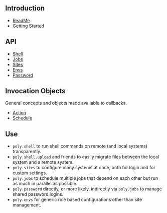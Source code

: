 ## Introduction

* [ReadMe](readme.html)
* [Getting Started](getting_started.html)

## API

* [Shell](api/shell.html)
* [Jobs](api/jobs.html)
* [Sites](api/sites.html)
* [Envs](api/envs.html)
* [Password](api/password.html)

## Invocation Objects

General concepts and objects made available to callbacks.

* [Action](api/action.html)
* [Schedule](api/schedule.html)

## Use

* `poly.shell` to run shell commands on remote (and local systems)
transparently.
* `poly.shell.upload` and friends to easily migrate files between the local
system and a remote system.
* `poly.sites` to configure many systems at once, both for login and
for custom settings.
* `poly.jobs` to schedule multiple jobs that depend on each other but
run as much in parallel as possible.
* `poly.password` directly, or more likely, indirectly via `poly.jobs`
to manage shared password logins.
* `poly.envs` for generic role based configurations other than site
management.

